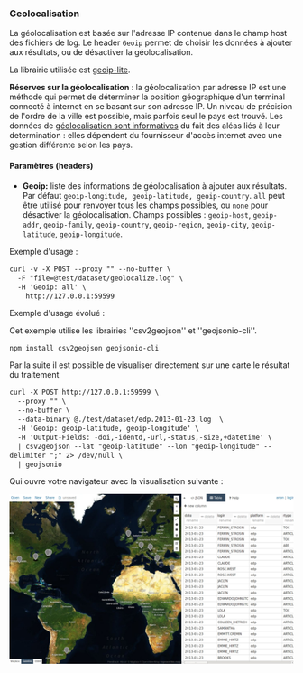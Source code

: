 ### Geolocalisation ###

La géolocalisation est basée sur l'adresse IP contenue dans le champ host des fichiers de log. Le header `Geoip` permet de choisir les données à ajouter aux résultats, ou de désactiver la géolocalisation.

La librairie utilisée est [geoip-lite](https://github.com/bluesmoon/node-geoip).

**Réserves sur la géolocalisation** : la géolocalisation par adresse IP est une méthode qui permet de déterminer la position géographique d'un terminal connecté à internet en se basant sur son adresse IP. Un niveau de précision de l'ordre de la ville est possible, mais parfois seul le pays est trouvé. Les données de [géolocalisation sont informatives](http://fr.wikipedia.org/wiki/G%C3%A9olocalisation#G.C3.A9olocalisation_par_adresse_IP_.28sur_internet.29) du fait des aléas liés à leur determination : elles dépendent du fournisseur d'accès internet avec une gestion différente selon les pays.

#### Paramètres (headers) ####

* **Geoip:** liste des informations de géolocalisation à ajouter aux résultats. Par défaut `geoip-longitude, geoip-latitude, geoip-country`. `all` peut être utilisé pour renvoyer tous les champs possibles, ou `none` pour désactiver la géolocalisation. Champs possibles : `geoip-host`, `geoip-addr`, `geoip-family`, `geoip-country`, `geoip-region`, `geoip-city`, `geoip-latitude`, `geoip-longitude`.

Exemple d'usage :
```shell
curl -v -X POST --proxy "" --no-buffer \
  -F "file=@test/dataset/geolocalize.log" \
  -H 'Geoip: all' \
 	http://127.0.0.1:59599
```
Exemple d'usage évolué :

Cet exemple utilise les librairies ''csv2geojson'' et ''geojsonio-cli''.

```shell
npm install csv2geojson geojsonio-cli
```
Par la suite il est possible de visualiser directement sur une carte le résultat du traitement 
```shell
curl -X POST http://127.0.0.1:59599 \
  --proxy "" \
  --no-buffer \
  --data-binary @./test/dataset/edp.2013-01-23.log  \
  -H 'Geoip: geoip-latitude, geoip-longitude' \
  -H 'Output-Fields: -doi,-identd,-url,-status,-size,+datetime' \
  | csv2geojson --lat "geoip-latitude" --lon "geoip-longitude" --delimiter ";" 2> /dev/null \
  | geojsonio
```

Qui ouvre votre navigateur avec la visualisation suivante :

<img src="images/ezPAARSE-SR16-02.jpg" alt="EDP Sciences Anonyme" style="width: 600px"/>

